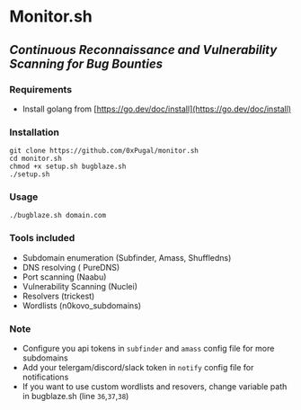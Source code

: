 # Monitor.sh
***Continuous Reconnaissance and Vulnerability Scanning for Bug Bounties***
-----------

### Requirements
+ Install golang from [https://go.dev/doc/install](https://go.dev/doc/install)

### Installation
```
git clone https://github.com/0xPugal/monitor.sh
cd monitor.sh
chmod +x setup.sh bugblaze.sh
./setup.sh
```

### Usage
``` 
./bugblaze.sh domain.com
```

### Tools included
+ Subdomain enumeration (Subfinder, Amass, Shuffledns)
+ DNS resolving ( PureDNS)
+ Port scanning (Naabu)
+ Vulnerability Scanning (Nuclei)
+ Resolvers (trickest)
+ Wordlists (n0kovo_subdomains)

### Note
+ Configure you api tokens in ``subfinder`` and ``amass`` config file for more subdomains
+ Add your telergam/discord/slack token in ``notify`` config file for notifications 
+ If you want to use custom wordlists and resovers, change variable path in bugblaze.sh (line ``36``,``37``,``38``)
